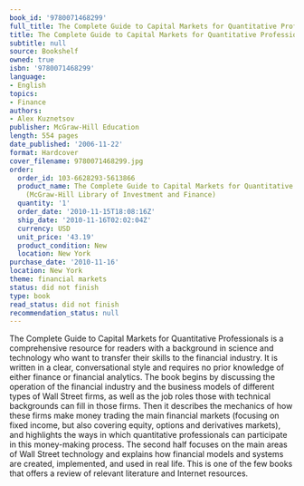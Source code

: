 ```yaml
---
book_id: '9780071468299'
full_title: The Complete Guide to Capital Markets for Quantitative Professionals
title: The Complete Guide to Capital Markets for Quantitative Professionals
subtitle: null
source: Bookshelf
owned: true
isbn: '9780071468299'
language:
- English
topics:
- Finance
authors:
- Alex Kuznetsov
publisher: McGraw-Hill Education
length: 554 pages
date_published: '2006-11-22'
format: Hardcover
cover_filename: 9780071468299.jpg
order:
  order_id: 103-6628293-5613866
  product_name: The Complete Guide to Capital Markets for Quantitative Professionals
    (McGraw-Hill Library of Investment and Finance)
  quantity: '1'
  order_date: '2010-11-15T18:08:16Z'
  ship_date: '2010-11-16T02:02:04Z'
  currency: USD
  unit_price: '43.19'
  product_condition: New
  location: New York
purchase_date: '2010-11-16'
location: New York
theme: financial markets
status: did not finish
type: book
read_status: did not finish
recommendation_status: null
---
```

The Complete Guide to Capital Markets for Quantitative Professionals is a comprehensive resource for readers with a background in science and technology who want to transfer their skills to the financial industry.
It is written in a clear, conversational style and requires no prior knowledge of either finance or financial analytics. The book begins by discussing the operation of the financial industry and the business models of different types of Wall Street firms, as well as the job roles those with technical backgrounds can fill in those firms. Then it describes the mechanics of how these firms make money trading the main financial markets (focusing on fixed income, but also covering equity, options and derivatives markets), and highlights the ways in which quantitative professionals can participate in this money-making process. The second half focuses on the main areas of Wall Street technology and explains how financial models and systems are created, implemented, and used in real life. This is one of the few books that offers a review of relevant literature and Internet resources.
